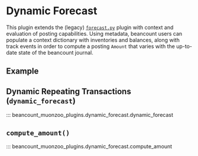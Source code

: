 # Dynamic Forecast

This plugin extends the (legacy)
[`forecast.py`](https://github.com/beancount/beancount/blob/v2/beancount/plugins/forecast.py)
plugin with context and evaluation of posting capabilities. Using metadata,
beancount users can populate a context dictionary with inventories and balances,
along with track events in order to compute a posting `Amount` that varies with
the up-to-date state of the beancount journal.

## Example

## Dynamic Repeating Transactions (`dynamic_forecast`)

::: beancount_muonzoo_plugins.dynamic_forecast.dynamic_forecast

## `compute_amount()`

::: beancount_muonzoo_plugins.dynamic_forecast.compute_amount


